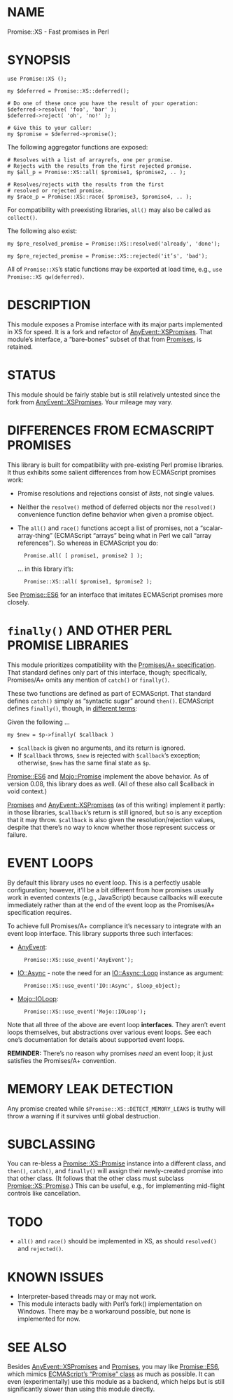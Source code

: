 # NAME

Promise::XS - Fast promises in Perl

# SYNOPSIS

    use Promise::XS ();

    my $deferred = Promise::XS::deferred();

    # Do one of these once you have the result of your operation:
    $deferred->resolve( 'foo', 'bar' );
    $deferred->reject( 'oh', 'no!' );

    # Give this to your caller:
    my $promise = $deferred->promise();

The following aggregator functions are exposed:

    # Resolves with a list of arrayrefs, one per promise.
    # Rejects with the results from the first rejected promise.
    my $all_p = Promise::XS::all( $promise1, $promise2, .. );

    # Resolves/rejects with the results from the first
    # resolved or rejected promise.
    my $race_p = Promise::XS::race( $promise3, $promise4, .. );

For compatibility with preexisting libraries, `all()` may also be called
as `collect()`.

The following also exist:

    my $pre_resolved_promise = Promise::XS::resolved('already', 'done');

    my $pre_rejected_promise = Promise::XS::rejected('it’s', 'bad');

All of `Promise::XS`’s static functions may be exported at load time,
e.g., `use Promise::XS qw(deferred)`.

# DESCRIPTION

This module exposes a Promise interface with its major parts
implemented in XS for speed. It is a fork and refactor of
[AnyEvent::XSPromises](https://metacpan.org/pod/AnyEvent::XSPromises). That module’s interface, a “bare-bones”
subset of that from [Promises](https://metacpan.org/pod/Promises), is retained.

# STATUS

This module should be fairly stable but is still relatively untested since
the fork from [AnyEvent::XSPromises](https://metacpan.org/pod/AnyEvent::XSPromises). Your mileage may vary.

# DIFFERENCES FROM ECMASCRIPT PROMISES

This library is built for compatibility with pre-existing Perl promise
libraries. It thus exhibits some salient differences from how
ECMAScript promises work:

- Promise resolutions and rejections consist of _lists_, not
single values.
- Neither the `resolve()` method of deferred objects
nor the `resolved()` convenience function define behavior when given
a promise object.
- The `all()` and `race()` functions accept a list of promises,
not a “scalar-array-thing” (ECMAScript “arrays” being what in Perl we
call “array references”). So whereas in ECMAScript you do:

        Promise.all( [ promise1, promise2 ] );

    … in this library it’s:

        Promise::XS::all( $promise1, $promise2 );

See [Promise::ES6](https://metacpan.org/pod/Promise::ES6) for an interface that imitates ECMAScript promises
more closely.

# `finally()` AND OTHER PERL PROMISE LIBRARIES

This module prioritizes compatibility with the
[Promises/A+ specification](https://promisesaplus.com/). That standard
defines only part of this interface, though; specifically, Promises/A+
omits any mention of `catch()` or `finally()`.

These two functions are defined as part of ECMAScript. That standard defines
`catch()` simply as “syntactic sugar” around `then()`. ECMAScript defines
`finally()`, though, in [different terms](https://developer.mozilla.org/en-US/docs/Web/JavaScript/Reference/Global_Objects/Promise/finally):

Given the following …

    my $new = $p->finally( $callback )

- `$callback` is given no arguments, and its return is ignored.
- If `$callback` throws, `$new` is rejected with `$callback`’s
exception; otherwise, `$new` has the same final state as `$p`.

[Promise::ES6](https://metacpan.org/pod/Promise::ES6) and [Mojo::Promise](https://metacpan.org/pod/Mojo::Promise) implement the above behavior. As of
version 0.08, this library does as well. (All of these also call $callback
in void context.)

[Promises](https://metacpan.org/pod/Promises) and [AnyEvent::XSPromises](https://metacpan.org/pod/AnyEvent::XSPromises) (as of this writing) implement it
partly: in those libraries, `$callback`’s return is still ignored, but so is
any exception that it may throw. `$callback` is also given the
resolution/rejection values, despite that there’s no way to know whether
those represent success or failure.

# EVENT LOOPS

By default this library uses no event loop. This is a perfectly usable
configuration; however, it’ll be a bit different from how promises usually
work in evented contexts (e.g., JavaScript) because callbacks will execute
immediately rather than at the end of the event loop as the Promises/A+
specification requires.

To achieve full Promises/A+ compliance it’s necessary to integrate with
an event loop interface. This library supports three such interfaces:

- [AnyEvent](https://metacpan.org/pod/AnyEvent):

        Promise::XS::use_event('AnyEvent');

- [IO::Async](https://metacpan.org/pod/IO::Async) - note the need for an [IO::Async::Loop](https://metacpan.org/pod/IO::Async::Loop) instance
as argument:

        Promise::XS::use_event('IO::Async', $loop_object);

- [Mojo::IOLoop](https://metacpan.org/pod/Mojo::IOLoop):

        Promise::XS::use_event('Mojo::IOLoop');

Note that all three of the above are event loop **interfaces**. They
aren’t event loops themselves, but abstractions over various event loops.
See each one’s documentation for details about supported event loops.

**REMINDER:** There’s no reason why promises _need_ an event loop; it
just satisfies the Promises/A+ convention.

# MEMORY LEAK DETECTION

Any promise created while `$Promise::XS::DETECT_MEMORY_LEAKS` is truthy
will throw a warning if it survives until global destruction.

# SUBCLASSING

You can re-bless a [Promise::XS::Promise](https://metacpan.org/pod/Promise::XS::Promise) instance into a different class,
and `then()`, `catch()`, and `finally()` will assign their newly-created
promise into that other class. (It follows that the other class must subclass
[Promise::XS::Promise](https://metacpan.org/pod/Promise::XS::Promise).) This can be useful, e.g., for implementing
mid-flight controls like cancellation.

# TODO

- `all()` and `race()` should be implemented in XS,
as should `resolved()` and `rejected()`.

# KNOWN ISSUES

- Interpreter-based threads may or may not work.
- This module interacts badly with Perl’s fork() implementation on
Windows. There may be a workaround possible, but none is implemented for now.

# SEE ALSO

Besides [AnyEvent::XSPromises](https://metacpan.org/pod/AnyEvent::XSPromises) and [Promises](https://metacpan.org/pod/Promises), you may like [Promise::ES6](https://metacpan.org/pod/Promise::ES6),
which mimics [ECMAScript’s “Promise” class](https://developer.mozilla.org/en-US/docs/Web/JavaScript/Reference/Global_Objects/Promise) as much as possible.
It can even
(experimentally) use this module as a backend, which helps but is still
significantly slower than using this module directly.
